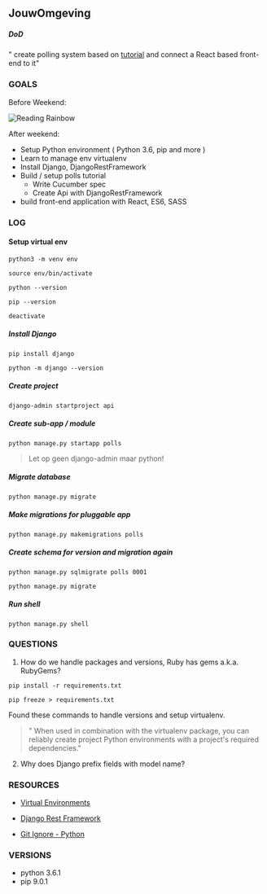 ## JouwOmgeving

##### DoD
" create polling system based on [tutorial](https://docs.djangoproject.com/en/1.11/intro/tutorial01/) and connect a React based front-end to it"



### GOALS

Before Weekend:

![Reading Rainbow](https://media.giphy.com/media/bslzwg9Qkl0aY/giphy.gif)


After weekend:

* Setup Python environment ( Python 3.6, pip and more )
* Learn to manage env virtualenv
* Install Django, DjangoRestFramework
* Build / setup polls tutorial
  * Write Cucumber spec
  * Create Api with DjangoRestFramework
* build front-end application with React, ES6, SASS


### LOG

#### Setup virtual env

`python3 -m venv env`

`source env/bin/activate`

`python --version`

`pip --version`

`deactivate`


##### Install Django

`pip install django`

`python -m django --version`


##### Create project

`django-admin startproject api`


##### Create sub-app / module

`python manage.py startapp polls`

> Let op geen django-admin maar python!

##### Migrate database

`python manage.py migrate`


##### Make migrations for pluggable app

`python manage.py makemigrations polls`


##### Create schema for version and migration again

`python manage.py sqlmigrate polls 0001`

`python manage.py migrate`


##### Run shell

`python manage.py shell`





### QUESTIONS

1. How do we handle packages and versions, Ruby has gems a.k.a. RubyGems?

 `pip install -r requirements.txt`

 `pip freeze > requirements.txt`

 Found these commands to handle versions and setup virtualenv.

 > " When used in combination with the virtualenv package, you can reliably create project Python environments with a project's required dependencies."

2. Why does Django prefix fields with model name?



### RESOURCES

* [Virtual Environments](http://python-guide-pt-br.readthedocs.io/en/latest/dev/virtualenvs/)

* [Django Rest Framework](http://www.django-rest-framework.org/)

* [Git Ignore - Python](https://raw.githubusercontent.com/github/gitignore/master/Python.gitignore)


### VERSIONS

* python 3.6.1
* pip 9.0.1
